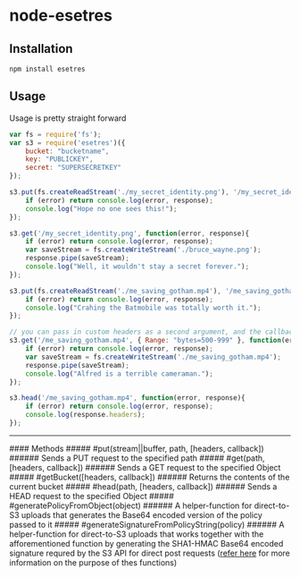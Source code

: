 # node-esetres

## Installation
`npm install esetres`

## Usage
Usage is pretty straight forward

```javascript
var fs = require('fs');
var s3 = require('esetres')({
	bucket: "bucketname",
	key: "PUBLICKEY",
	secret: "SUPERSECRETKEY"
});

s3.put(fs.createReadStream('./my_secret_identity.png'), '/my_secret_identity.png', function(error, response){
	if (error) return console.log(error, response);
	console.log("Hope no one sees this!");
});

s3.get('/my_secret_identity.png', function(error, response){
	if (error) return console.log(error, response);
	var saveStream = fs.createWriteStream('./bruce_wayne.png');
	response.pipe(saveStream);
	console.log("Well, it wouldn't stay a secret forever.");
});

s3.put(fs.createReadStream('./me_saving_gotham.mp4'), '/me_saving_gotham.mp4', function(error, response){
	if (error) return console.log(error, response);
	console.log("Crahing the Batmobile was totally worth it.");
});

// you can pass in custom headers as a second argument, and the callback third
s3.get('/me_saving_gotham.mp4', { Range: "bytes=500-999" }, function(error, response){
	if (error) return console.log(error, response);
	var saveStream = fs.createWriteStream('./me_saving_gotham.mp4');
	response.pipe(saveStream);
	console.log("Alfred is a terrible cameraman.");
});

s3.head('/me_saving_gotham.mp4', function(error, response){
	if (error) return console.log(error, response);
	console.log(response.headers);
});

```
<hr>
#### Methods
##### #put(stream||buffer, path, [headers, callback])
###### Sends a PUT request to the specified path
##### #get(path, [headers, callback])
###### Sends a GET request to the specified Object
##### #getBucket([headers, callback])
###### Returns the contents of the current bucket
##### #head(path, [headers, callback])
###### Sends a HEAD request to the specified Object
##### #generatePolicyFromObject(object)
###### A helper-function for direct-to-S3 uploads that generates the Base64 encoded version of the policy passed to it
##### #generateSignatureFromPolicyString(policy)
###### A helper-function for direct-to-S3 uploads that works together with the afforementioned function by generating the SHA1-HMAC Base64 encoded signature requred by the S3 API for direct post requests (<a href="http://aws.amazon.com/articles/1434">refer here</a> for more information on the purpose of thes functions)